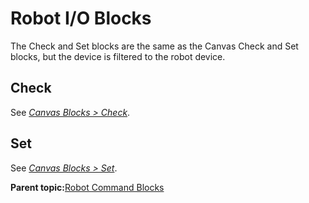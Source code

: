 # Robot I/O Blocks

The Check and Set blocks are the same as the Canvas Check and Set blocks, but the device is filtered to the robot device.

## Check

See [*Canvas Blocks \> Check*](Canvas-Check.md).

## Set

See [*Canvas Blocks \> Set*](Canvas-Set.md).

**Parent topic:**[Robot Command Blocks](../TaskCanvasBlockGlossary/Robot-Overview.md)

